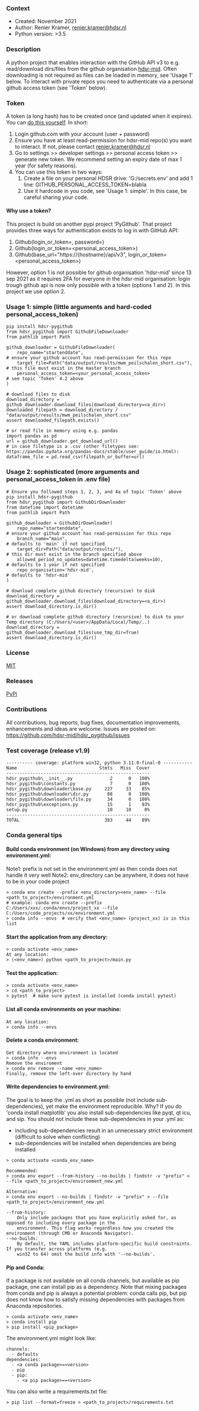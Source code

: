 [token]: https://docs.github.com/en/authentication/keeping-your-account-and-data-secure/creating-a-personal-access-token
[hdsr-mid]: [https://github.com/hdr-mid]
[pypi]: https://pypi.org/project/hdsr_pygithub
[mit]: https://github.com/hdsr-mid/hdsr_pygithub/blob/main/LICENSE.txt

### Context
* Created: November 2021
* Author: Renier Kramer, renier.kramer@hdsr.nl
* Python version: >3.5


### Description
A python project that enables interaction with the GitHub API v3 to e.g. read/download dirs/files from the 
github organisation [hdsr-mid]. Often downloading is not required as files can be loaded in 
memory, see 'Usage 1' below. To interact with private repos you need to authenticate via a personal github 
access token (see 'Token' below).

### Token
A token (a long hash) has to be created once (and updated when it expires). You can [do this yourself][token]. In short:
1. Login github.com with your account (user + password)
2. Ensure you have at least read-permission for hdsr-mid repo(s) you want to interact. If not, please contact 
   renier.kramer@hdsr.nl
3. Go to settings >> developer settings >> personal access token >> generate new token. We recommend setting an expiry 
   date of max 1 year (for safety reasons).
4. You can use this token in two ways:
   1. Create a file on your personal HDSR drive: 'G:/secrets.env' and add 1 line: GITHUB_PERSONAL_ACCESS_TOKEN=blabla
   2. Use it hardcode in you code, see 'Usage 1: simple'. In this case, be careful sharing your code. 
   
#### Why use a token?
This project is build on another pypi project 'PyGithub'. That project provides three ways for authentication exists 
to log in with GitHub API:
1. Github(login_or_token=<user>, password=<pass>)
2. Github(login_or_token=<personal_access_token>)
3. Github(base_url="https://{hostname}/api/v3", login_or_token=<personal_access_token>)
   
However, option 1 is not possible for github organisation 'hdsr-mid' since 13 sep 2021 as it requires 2FA for 
everyone in the hdsr-mid organisation: login trough github api is now only possible with a token (options 1 and 2). 
In this project we use option 2.

### Usage 1: simple (little arguments and hard-coded personal_access_token)
```
pip install hdsr-pygithub
from hdsr_pygithub import GithubFileDownloader
from pathlib import Path

github_downloader = GithubFileDownloader(
    repo_name="startenddate",                                               # ensure your github account has read-permission for this repo
    target_file=Path("data/output/results/mwm_peilschalen_short.csv"),      # this file must exist in the master branch
    personal_access_token=<your_personal_access_token>                      # see topic 'Token' 4.2 above
)

# download files to disk
download_directory = github_downloader.download_files(download_directory=<a_dir>)
downloaded_filepath = download_directory / "data/output/results/mwm_peilschalen_short.csv"
assert downloaded_filepath.exists()

# or read file in memory using e.g. pandas
import pandas as pd
url = github_downloader.get_download_url()
# in case filetype is a .csv (other filetypes see: https://pandas.pydata.org/pandas-docs/stable/user_guide/io.html):
dataframe_file = pd.read_csv(filepath_or_buffer=url)
```

### Usage 2: sophisticated (more arguments and personal_access_token in .env file)
```
# Ensure you followed steps 1, 2, 3, and 4a of topic 'Token' above
pip install hdsr-pygithub
from hdsr_pygithub import GithubDirDownloader
from datetime import datetime
from pathlib import Path

github_downloader = GithubDirDownloader(
    repo_name="startenddate",                                               # ensure your github account has read-permission for this repo
    branch_name="main",                                                     # defaults to 'main' if not specified                                                                        
    target_dir=Path("data/output/results/"),                                # this dir must exist in the branch specified above
    allowed_period_no_updates=datetime.timedelta(weeks=10),                 # defaults to 1 year if not specified 
    repo_organisation='hdsr-mid',                                           # defaults to 'hdsr-mid'
)

# download complete github directory (recursive) to disk
download_directory = github_downloader.download_files(download_directory=<a_dir>)
assert download_directory.is_dir()

# or download complete github directory (recursive) to disk to your Temp directory (C:/Users/<user>/AppData/Local/Temp/..)
download_directory = github_downloader.download_files(use_tmp_dir=True)
assert download_directory.is_dir()
```

### License 
[MIT][mit]

### Releases
[PyPi][pypi]

### Contributions
All contributions, bug reports, bug fixes, documentation improvements, enhancements and ideas are welcome.
Issues are posted on: https://github.com/hdsr-mid/hdsr_pygithub/issues

### Test coverage (release v1.9)
```
---------- coverage: platform win32, python 3.11.0-final-0 -----------
Name                               Stmts   Miss  Cover
------------------------------------------------------
hdsr_pygithub\__init__.py              2      0   100%
hdsr_pygithub\constants.py             7      0   100%
hdsr_pygithub\downloader\base.py     227     33    85%
hdsr_pygithub\downloader\dir.py       88      0   100%
hdsr_pygithub\downloader\file.py      34      0   100%
hdsr_pygithub\exceptions.py           15      1    93%
setup.py                              10     10     0%
------------------------------------------------------
TOTAL                                383     44    89%
```

### Conda general tips
#### Build conda environment (on Windows) from any directory using environment.yml:
Note1: prefix is not set in the environment.yml as then conda does not handle it very well
Note2: env_directory can be anywhere, it does not have to be in your code project
```
> conda env create --prefix <env_directory><env_name> --file <path_to_project>/environment.yml
# example: conda env create --prefix C:/Users/xxx/.conda/envs/project_xx --file C:/Users/code_projects/xx/environment.yml
> conda info --envs  # verify that <env_name> (project_xx) is in this list 
```
#### Start the application from any directory:
```
> conda activate <env_name>
At any location:
> (<env_name>) python <path_to_project>/main.py
```
#### Test the application:
```
> conda activate <env_name>
> cd <path_to_project>
> pytest  # make sure pytest is installed (conda install pytest)
```
#### List all conda environments on your machine:
```
At any location:
> conda info --envs
```
#### Delete a conda environment:
```
Get directory where environment is located 
> conda info --envs
Remove the enviroment
> conda env remove --name <env_name>
Finally, remove the left-over directory by hand
```
#### Write dependencies to environment.yml:
The goal is to keep the .yml as short as possible (not include sub-dependencies), yet make the environment 
reproducible. Why? If you do 'conda install matplotlib' you also install sub-dependencies like pyqt, qt 
icu, and sip. You should not include these sub-dependencies in your .yml as:
- including sub-dependencies result in an unnecessary strict environment (difficult to solve when conflicting)
- sub-dependencies will be installed when dependencies are being installed
```
> conda activate <conda_env_name>

Recommended:
> conda env export --from-history --no-builds | findstr -v "prefix" > --file <path_to_project>/environment_new.yml   

Alternative:
> conda env export --no-builds | findstr -v "prefix" > --file <path_to_project>/environment_new.yml 

--from-history: 
    Only include packages that you have explicitly asked for, as opposed to including every package in the 
    environment. This flag works regardless how you created the environment (through CMD or Anaconda Navigator).
--no-builds:
    By default, the YAML includes platform-specific build constraints. If you transfer across platforms (e.g. 
    win32 to 64) omit the build info with '--no-builds'.
```
#### Pip and Conda:
If a package is not available on all conda channels, but available as pip package, one can install pip as a dependency.
Note that mixing packages from conda and pip is always a potential problem: conda calls pip, but pip does not know 
how to satisfy missing dependencies with packages from Anaconda repositories. 
```
> conda activate <env_name>
> conda install pip
> pip install <pip_package>
```
The environment.yml might look like:
```
channels:
  - defaults
dependencies:
  - <a conda package>=<version>
  - pip
  - pip:
    - <a pip package>==<version>
```
You can also write a requirements.txt file:
```
> pip list --format=freeze > <path_to_project>/requirements.txt
```
